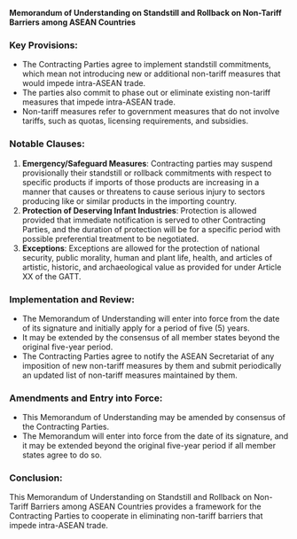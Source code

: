 **Memorandum of Understanding on Standstill and Rollback on Non-Tariff Barriers among ASEAN Countries**

### **Key Provisions:**

*   The Contracting Parties agree to implement standstill commitments, which mean not introducing new or additional non-tariff measures that would impede intra-ASEAN trade.
*   The parties also commit to phase out or eliminate existing non-tariff measures that impede intra-ASEAN trade.
*   Non-tariff measures refer to government measures that do not involve tariffs, such as quotas, licensing requirements, and subsidies.

### **Notable Clauses:**

1.  **Emergency/Safeguard Measures**: Contracting parties may suspend provisionally their standstill or rollback commitments with respect to specific products if imports of those products are increasing in a manner that causes or threatens to cause serious injury to sectors producing like or similar products in the importing country.
2.  **Protection of Deserving Infant Industries**: Protection is allowed provided that immediate notification is served to other Contracting Parties, and the duration of protection will be for a specific period with possible preferential treatment to be negotiated.
3.  **Exceptions**: Exceptions are allowed for the protection of national security, public morality, human and plant life, health, and articles of artistic, historic, and archaeological value as provided for under Article XX of the GATT.

### **Implementation and Review:**

*   The Memorandum of Understanding will enter into force from the date of its signature and initially apply for a period of five (5) years.
*   It may be extended by the consensus of all member states beyond the original five-year period.
*   The Contracting Parties agree to notify the ASEAN Secretariat of any imposition of new non-tariff measures by them and submit periodically an updated list of non-tariff measures maintained by them.

### **Amendments and Entry into Force:**

*   This Memorandum of Understanding may be amended by consensus of the Contracting Parties.
*   The Memorandum will enter into force from the date of its signature, and it may be extended beyond the original five-year period if all member states agree to do so.

### **Conclusion:**

This Memorandum of Understanding on Standstill and Rollback on Non-Tariff Barriers among ASEAN Countries provides a framework for the Contracting Parties to cooperate in eliminating non-tariff barriers that impede intra-ASEAN trade.